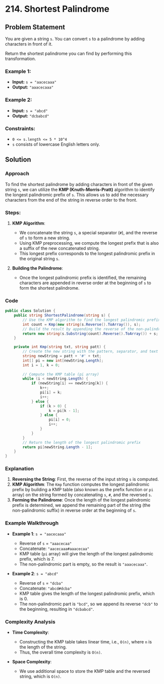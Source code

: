 
# 214. Shortest Palindrome

## Problem Statement

You are given a string `s`. You can convert `s` to a palindrome by adding characters in front of it.

Return the shortest palindrome you can find by performing this transformation.

### Example 1:
- **Input:** `s = "aacecaaa"`
- **Output:** `"aaacecaaa"`

### Example 2:
- **Input:** `s = "abcd"`
- **Output:** `"dcbabcd"`

### Constraints:
- `0 <= s.length <= 5 * 10^4`
- `s` consists of lowercase English letters only.

## Solution

### Approach

To find the shortest palindrome by adding characters in front of the given string `s`, we can utilize the **KMP (Knuth-Morris-Pratt)** algorithm to identify the longest palindromic prefix of `s`. This allows us to add the necessary characters from the end of the string in reverse order to the front.

### Steps:
1. **KMP Algorithm**: 
   - We concatenate the string `s`, a special separator (`#`), and the reverse of `s` to form a new string.
   - Using KMP preprocessing, we compute the longest prefix that is also a suffix of the new concatenated string.
   - This longest prefix corresponds to the longest palindromic prefix in the original string `s`.
   
2. **Building the Palindrome**:
   - Once the longest palindromic prefix is identified, the remaining characters are appended in reverse order at the beginning of `s` to form the shortest palindrome.

### Code

```csharp
public class Solution {
    public string ShortestPalindrome(string s) {
        // Use the KMP algorithm to find the longest palindromic prefix
        int count = Kmp(new string(s.Reverse().ToArray()), s);
        // Build the result by appending the reverse of the non-palindromic part in front of s
        return new string(s.Substring(count).Reverse().ToArray()) + s;
    }

    private int Kmp(string txt, string patt) {
        // Create the new string with the pattern, separator, and text
        string newString = patt + '#' + txt;
        int[] pi = new int[newString.Length];
        int i = 1, k = 0;
        
        // Compute the KMP table (pi array)
        while (i < newString.Length) {
            if (newString[i] == newString[k]) {
                k++;
                pi[i] = k;
                i++;
            } else {
                if (k > 0) {
                    k = pi[k - 1];
                } else {
                    pi[i] = 0;
                    i++;
                }
            }
        }
        // Return the length of the longest palindromic prefix
        return pi[newString.Length - 1];
    }
}
```

### Explanation
1. **Reversing the String**: First, the reverse of the input string `s` is computed.
2. **KMP Algorithm**: The `Kmp` function computes the longest palindromic prefix by building a KMP table (also known as the prefix function or `pi` array) on the string formed by concatenating `s`, `#`, and the reversed `s`.
3. **Forming the Palindrome**: Once the length of the longest palindromic prefix is determined, we append the remaining part of the string (the non-palindromic suffix) in reverse order at the beginning of `s`.

### Example Walkthrough
- **Example 1**: `s = "aacecaaa"`
  - Reverse of `s` = `"aaacecaa"`
  - Concatenate: `"aacecaaa#aaacecaa"`
  - KMP table (`pi` array) will give the length of the longest palindromic prefix, which is 7.
  - The non-palindromic part is empty, so the result is `"aaacecaaa"`.

- **Example 2**: `s = "abcd"`
  - Reverse of `s` = `"dcba"`
  - Concatenate: `"abcd#dcba"`
  - KMP table gives the length of the longest palindromic prefix, which is 0.
  - The non-palindromic part is `"bcd"`, so we append its reverse `"dcb"` to the beginning, resulting in `"dcbabcd"`.

### Complexity Analysis
- **Time Complexity**: 
  - Constructing the KMP table takes linear time, i.e., `O(n)`, where `n` is the length of the string.
  - Thus, the overall time complexity is `O(n)`.
  
- **Space Complexity**: 
  - We use additional space to store the KMP table and the reversed string, which is `O(n)`.

